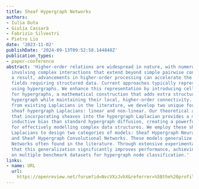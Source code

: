 ```yaml
---
title: Sheaf Hypergraph Networks
authors:
- Iulia Duta
- Giulia Cassarà
- Fabrizio Silvestri
- Pietro Lio
date: '2023-11-02'
publishDate: '2024-09-13T09:52:58.144840Z'
publication_types:
- paper-conference
abstract: 'Higher-order relations are widespread in nature, with numerous phenomena
  involving complex interactions that extend beyond simple pairwise connections. As
  a result, advancements in higher-order processing can accelerate the growth of various
  fields requiring structured data. Current approaches typically represent these interactions
  using hypergraphs. We enhance this representation by introducing cellular sheaves
  for hypergraphs, a mathematical construction that adds extra structure to the conventional
  hypergraph while maintaining their local, higher-order connectivity. Drawing inspiration
  from existing Laplacians in the literature, we develop two unique formulations of
  sheaf hypergraph Laplacians: linear and non-linear. Our theoretical analysis demonstrates
  that incorporating sheaves into the hypergraph Laplacian provides a more expressive
  inductive bias than standard hypergraph diffusion, creating a powerful instrument
  for effectively modelling complex data structures. We employ these sheaf hypergraph
  Laplacians to design two categories of models: Sheaf Hypergraph Neural Networks
  and Sheaf Hypergraph Convolutional Networks. These models generalize classical Hypergraph
  Networks often found in the literature. Through extensive experimentation, we show
  that this generalization significantly improves performance, achieving top results
  on multiple benchmark datasets for hypergraph node classification.'
links:
- name: URL
  url: 
    https://openreview.net/forum?id=NvcVXzJvhX&referrer=%5Bthe%20profile%20of%20Iulia%20Duta%5D(%2Fprofile%3Fid%3D~Iulia_Duta1)
---
```


